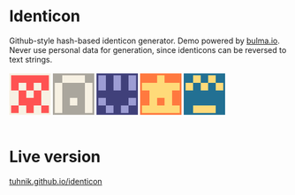 # Identicon
Github-style hash-based identicon generator. Demo powered by [bulma.io](https://bulma.io/). Never use personal data for generation, since identicons can be reversed to text strings.
<br>
<br>
<img src="https://github.com/tuhnik/tuhnik.github.io/blob/master/identicon/img/1.png" width="75">
<img src="https://github.com/tuhnik/tuhnik.github.io/blob/master/identicon/img/2.png" width="75">
<img src="https://github.com/tuhnik/tuhnik.github.io/blob/master/identicon/img/3.png" width="75">
<img src="https://github.com/tuhnik/tuhnik.github.io/blob/master/identicon/img/4.png" width="75">
<img src="https://github.com/tuhnik/tuhnik.github.io/blob/master/identicon/img/5.png" width="75">
<br>
<br>
# Live version
[tuhnik.github.io/identicon](https://tuhnik.github.io/identicon/)